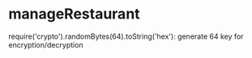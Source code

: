 # manageRestaurant

require('crypto').randomBytes(64).toString('hex'): generate 64 key for encryption/decryption
